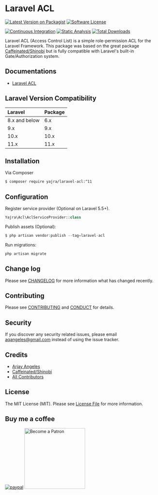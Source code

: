 # Laravel ACL

[![Latest Version on Packagist][ico-version]][link-packagist]
[![Software License][ico-license]](LICENSE.md)

[![Continuous Integration](https://github.com/yajra/laravel-acl/actions/workflows/continuous-integration.yml/badge.svg)](https://github.com/yajra/laravel-acl/actions/workflows/continuous-integration.yml)
[![Static Analysis](https://github.com/yajra/laravel-acl/actions/workflows/static-analysis.yml/badge.svg)](https://github.com/yajra/laravel-acl/actions/workflows/static-analysis.yml)
[![Total Downloads][ico-downloads]][link-downloads]

Laravel ACL (Access Control List) is a simple role-permission ACL for the Laravel Framework.
This package was based on the great package [Caffeinated/Shinobi](https://github.com/caffeinated/shinobi) but is fully compatible with Laravel's built-in Gate/Authorization system.

## Documentations
- [Laravel ACL][link-docs]

## Laravel Version Compatibility

| Laravel       | Package |
|:--------------|:--------|
| 8.x and below | 6.x     |
| 9.x           | 9.x     |
| 10.x          | 10.x    |
| 11.x          | 11.x    |

## Installation

Via Composer

``` bash
$ composer require yajra/laravel-acl:^11
```

## Configuration
Register service provider (Optional on Laravel 5.5+).
``` php
Yajra\Acl\AclServiceProvider::class
```

Publish assets (Optional):
```php
$ php artisan vendor:publish --tag=laravel-acl
```

Run migrations:
```php
php artisan migrate
```

## Change log

Please see [CHANGELOG](CHANGELOG.md) for more information what has changed recently.

## Contributing

Please see [CONTRIBUTING](CONTRIBUTING.md) and [CONDUCT](CONDUCT.md) for details.

## Security

If you discover any security related issues, please email aqangeles@gmail.com instead of using the issue tracker.

## Credits

- [Arjay Angeles][link-author]
- [Caffeinated/Shinobi](https://github.com/caffeinated/shinobi)
- [All Contributors][link-contributors]

## License

The MIT License (MIT). Please see [License File](LICENSE.md) for more information.

## Buy me a coffee
[![paypal](https://www.paypalobjects.com/en_US/i/btn/btn_donateCC_LG.gif)](https://www.paypal.me/yajra)
<a href='https://www.patreon.com/bePatron?u=4521203'><img alt='Become a Patron' src='https://s3.amazonaws.com/patreon_public_assets/toolbox/patreon.png' border='0' width='200px' ></a>

[ico-version]: https://img.shields.io/packagist/v/yajra/laravel-acl.svg?style=flat-square
[ico-license]: https://img.shields.io/badge/license-MIT-brightgreen.svg?style=flat-square
[ico-downloads]: https://img.shields.io/packagist/dt/yajra/laravel-acl.svg?style=flat-square

[link-packagist]: https://packagist.org/packages/yajra/laravel-acl
[link-downloads]: https://packagist.org/packages/yajra/laravel-acl
[link-author]: https://github.com/yajra
[link-contributors]: ../../contributors
[link-docs]: https://yajrabox.com/docs/laravel-acl/master

